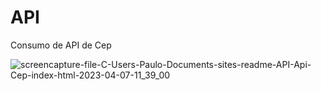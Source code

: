 # API
 Consumo de API de Cep

![screencapture-file-C-Users-Paulo-Documents-sites-readme-API-Api-Cep-index-html-2023-04-07-11_39_00](https://user-images.githubusercontent.com/102436341/230627627-5e2568a2-d393-4f36-9804-ade9bcb8ab02.png)
